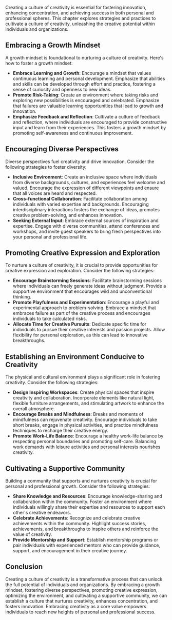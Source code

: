 
Creating a culture of creativity is essential for fostering innovation, enhancing concentration, and achieving success in both personal and professional spheres. This chapter explores strategies and practices to cultivate a culture of creativity, unleashing the creative potential within individuals and organizations.

Embracing a Growth Mindset
--------------------------

A growth mindset is foundational to nurturing a culture of creativity. Here's how to foster a growth mindset:

* **Embrace Learning and Growth**: Encourage a mindset that values continuous learning and personal development. Emphasize that abilities and skills can be developed through effort and practice, fostering a sense of curiosity and openness to new ideas.
* **Promote Risk-Taking**: Create an environment where taking risks and exploring new possibilities is encouraged and celebrated. Emphasize that failures are valuable learning opportunities that lead to growth and innovation.
* **Emphasize Feedback and Reflection**: Cultivate a culture of feedback and reflection, where individuals are encouraged to provide constructive input and learn from their experiences. This fosters a growth mindset by promoting self-awareness and continuous improvement.

Encouraging Diverse Perspectives
--------------------------------

Diverse perspectives fuel creativity and drive innovation. Consider the following strategies to foster diversity:

* **Inclusive Environment**: Create an inclusive space where individuals from diverse backgrounds, cultures, and experiences feel welcome and valued. Encourage the expression of different viewpoints and ensure that all voices are heard and respected.
* **Cross-functional Collaboration**: Facilitate collaboration among individuals with varied expertise and backgrounds. Encouraging interdisciplinary interactions fosters the exchange of ideas, promotes creative problem-solving, and enhances innovation.
* **Seeking External Input**: Embrace external sources of inspiration and expertise. Engage with diverse communities, attend conferences and workshops, and invite guest speakers to bring fresh perspectives into your personal and professional life.

Promoting Creative Expression and Exploration
---------------------------------------------

To nurture a culture of creativity, it is crucial to provide opportunities for creative expression and exploration. Consider the following strategies:

* **Encourage Brainstorming Sessions**: Facilitate brainstorming sessions where individuals can freely generate ideas without judgment. Provide a supportive environment that encourages wild and unconventional thinking.
* **Promote Playfulness and Experimentation**: Encourage a playful and experimental approach to problem-solving. Embrace a mindset that embraces failure as part of the creative process and encourages individuals to take calculated risks.
* **Allocate Time for Creative Pursuits**: Dedicate specific time for individuals to pursue their creative interests and passion projects. Allow flexibility for personal exploration, as this can lead to innovative breakthroughs.

Establishing an Environment Conducive to Creativity
---------------------------------------------------

The physical and cultural environment plays a significant role in fostering creativity. Consider the following strategies:

* **Design Inspiring Workspaces**: Create physical spaces that inspire creativity and collaboration. Incorporate elements like natural light, flexible furniture arrangements, and stimulating artwork to enhance the overall atmosphere.
* **Encourage Breaks and Mindfulness**: Breaks and moments of mindfulness can rejuvenate creativity. Encourage individuals to take short breaks, engage in physical activities, and practice mindfulness techniques to recharge their creative energy.
* **Promote Work-Life Balance**: Encourage a healthy work-life balance by respecting personal boundaries and promoting self-care. Balancing work demands with leisure activities and personal interests nourishes creativity.

Cultivating a Supportive Community
----------------------------------

Building a community that supports and nurtures creativity is crucial for personal and professional growth. Consider the following strategies:

* **Share Knowledge and Resources**: Encourage knowledge-sharing and collaboration within the community. Foster an environment where individuals willingly share their expertise and resources to support each other's creative endeavors.
* **Celebrate Achievements**: Recognize and celebrate creative achievements within the community. Highlight success stories, achievements, and breakthroughs to inspire others and reinforce the value of creativity.
* **Provide Mentorship and Support**: Establish mentorship programs or pair individuals with experienced mentors who can provide guidance, support, and encouragement in their creative journey.

Conclusion
----------

Creating a culture of creativity is a transformative process that can unlock the full potential of individuals and organizations. By embracing a growth mindset, fostering diverse perspectives, promoting creative expression, optimizing the environment, and cultivating a supportive community, we can establish a culture that nurtures creativity, enhances concentration, and fosters innovation. Embracing creativity as a core value empowers individuals to reach new heights of personal and professional success.

